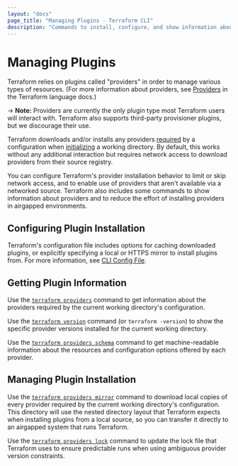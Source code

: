 ```yaml
---
layout: "docs"
page_title: "Managing Plugins - Terraform CLI"
description: "Commands to install, configure, and show information about providers. Also commands to reduce install effort in air-gapped environments."
---
```


# Managing Plugins

Terraform relies on plugins called "providers" in order to manage various types
of resources. (For more information about providers, see
[Providers](/docs/language/providers/index.html) in the Terraform
language docs.)

-> **Note:** Providers are currently the only plugin type most Terraform users
will interact with. Terraform also supports third-party provisioner plugins, but
we discourage their use.

Terraform downloads and/or installs any providers
[required](/docs/language/providers/requirements.html) by a configuration
when [initializing](/docs/cli/init/index.html) a working directory. By default,
this works without any additional interaction but requires network access to
download providers from their source registry.

You can configure Terraform's provider installation behavior to limit or skip
network access, and to enable use of providers that aren't available via a
networked source. Terraform also includes some commands to show information
about providers and to reduce the effort of installing providers in airgapped
environments.

## Configuring Plugin Installation

Terraform's configuration file includes options for caching downloaded plugins,
or explicitly specifying a local or HTTPS mirror to install plugins from. For
more information, see [CLI Config File](/docs/cli/config/config-file.html).

## Getting Plugin Information

Use the [`terraform providers`](/docs/cli/commands/providers.html) command to get information
about the providers required by the current working directory's configuration.

Use the [`terraform version`](/docs/cli/commands/version.html) command (or
`terraform -version`) to show the specific provider versions installed for the
current working directory.

Use the [`terraform providers schema`](/docs/cli/commands/providers/schema.html) command to
get machine-readable information about the resources and configuration options
offered by each provider.

## Managing Plugin Installation

Use the [`terraform providers mirror`](/docs/cli/commands/providers/mirror.html) command to
download local copies of every provider required by the current working
directory's configuration. This directory will use the nested directory layout
that Terraform expects when installing plugins from a local source, so you can
transfer it directly to an airgapped system that runs Terraform.

Use the [`terraform providers lock`](/docs/cli/commands/providers/lock.html) command
to update the lock file that Terraform uses to ensure predictable runs when
using ambiguous provider version constraints.
